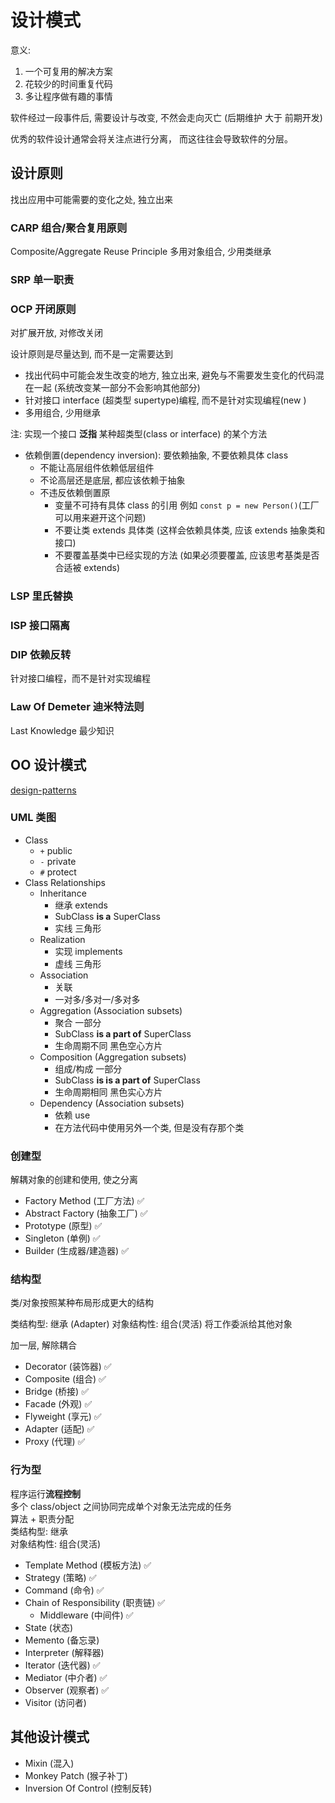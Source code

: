 # 设计模式

意义:

1. 一个可复用的解决方案
2. 花较少的时间重复代码
3. 多让程序做有趣的事情

软件经过一段事件后, 需要设计与改变, 不然会走向灭亡 (后期维护 大于 前期开发)  

优秀的软件设计通常会将关注点进行分离， 而这往往会导致软件的分层。 

## 设计原则

找出应用中可能需要的变化之处, 独立出来

### CARP 组合/聚合复用原则

Composite/Aggregate Reuse Principle
多用对象组合, 少用类继承

### SRP 单一职责

### OCP 开闭原则

对扩展开放, 对修改关闭

设计原则是尽量达到, 而不是一定需要达到

- 找出代码中可能会发生改变的地方, 独立出来, 避免与不需要发生变化的代码混在一起 (系统改变某一部分不会影响其他部分)
- 针对接口 interface (超类型 supertype)编程, 而不是针对实现编程(new )
- 多用组合, 少用继承

注: 实现一个接口 **泛指** 某种超类型(class or interface) 的某个方法

- 依赖倒置(dependency inversion): 要依赖抽象, 不要依赖具体 class
    -  不能让高层组件依赖低层组件
    -  不论高层还是底层, 都应该依赖于抽象
    -  不违反依赖倒置原
        + 变量不可持有具体 class 的引用 例如 `const p = new Person()`(工厂可以用来避开这个问题)
        + 不要让类 extends 具体类 (这样会依赖具体类, 应该 extends 抽象类和接口)
        + 不要覆盖基类中已经实现的方法 (如果必须要覆盖, 应该思考基类是否合适被 extends)

### LSP 里氏替换

### ISP 接口隔离

### DIP 依赖反转

针对接口编程，而不是针对实现编程 

### Law Of Demeter 迪米特法则

Last Knowledge 最少知识

## OO 设计模式

[design-patterns](https://refactoringguru.cn/design-patterns#intro-patterns)

### UML 类图

- Class
    - `+` public
    - `-` private
    - `#` protect
- Class Relationships
    - Inheritance 
        - 继承 extends
        - SubClass **is a** SuperClass
        - 实线 三角形
    - Realization 
        - 实现 implements 
        - 虚线 三角形
    - Association
        - 关联
        - 一对多/多对一/多对多
    - Aggregation (Association subsets)
        - 聚合 一部分
        - SubClass **is a part of** SuperClass
        - 生命周期不同 黑色空心方片
    - Composition (Aggregation subsets)
        - 组成/构成 一部分
        - SubClass **is is a part of** SuperClass
        - 生命周期相同 黑色实心方片
    - Dependency (Association subsets)
        - 依赖 use
        - 在方法代码中使用另外一个类, 但是没有存那个类



### 创建型

解耦对象的创建和使用, 使之分离 

- Factory Method (工厂方法) ✅
- Abstract Factory (抽象工厂) ✅
- Prototype (原型) ✅
- Singleton (单例) ✅
- Builder (生成器/建造器) ✅

### 结构型

类/对象按照某种布局形成更大的结构

类结构型: 继承 (Adapter)
对象结构性: 组合(灵活) 将工作委派给其他对象

加一层, 解除耦合

- Decorator (装饰器) ✅
- Composite (组合) ✅
- Bridge (桥接) ✅
- Facade (外观) ✅
- Flyweight (享元) ✅
- Adapter (适配) ✅
- Proxy (代理) ✅

### 行为型

程序运行**流程控制**  
多个 class/object 之间协同完成单个对象无法完成的任务  
算法 + 职责分配  
类结构型: 继承  
对象结构性: 组合(灵活)  

- Template Method (模板方法) ✅
- Strategy (策略) ✅
- Command (命令) ✅
- Chain of Responsibility (职责链) ✅
    - Middleware (中间件) ✅
- State (状态)
- Memento (备忘录)
- Interpreter (解释器)
- Iterator (迭代器) ✅
- Mediator (中介者) ✅
- Observer (观察者) ✅
- Visitor (访问者)

## 其他设计模式

- Mixin (混入)
- Monkey Patch (猴子补丁)
- Inversion Of Control (控制反转)
